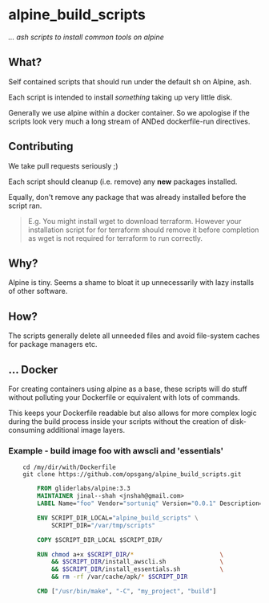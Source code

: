 # alpine\_build\_scripts

_... ash scripts to install common tools on alpine_

## What?

Self contained scripts that should run under the default sh on Alpine, ash.

Each script is intended to install _something_ taking up very little disk.

Generally we use alpine within a docker container. So we apologise if the scripts
look very much a long stream of ANDed dockerfile-run directives.

## Contributing

We take pull requests seriously ;)

Each script should cleanup (i.e. remove) any **new** packages installed.

Equally, don't remove any package that was already installed before the
script ran.

>
> E.g.
> You might install wget to download terraform. However your installation script for
> for terraform should remove it before completion as wget is not required
> for terraform to run correctly.
>

## Why?

Alpine is tiny. Seems a shame to bloat it up unnecessarily with lazy
installs of other software.

## How?

The scripts generally delete all unneeded files and avoid file-system caches
for package managers etc.

## ... Docker

For creating containers using alpine as a base, these scripts
will do stuff without polluting your Dockerfile or equivalent
with lots of commands.

This keeps your Dockerfile readable but also allows for more complex logic during the
build process inside your scripts without the creation of disk-consuming additional
image layers.

### Example - build image foo with awscli and 'essentials'

        cd /my/dir/with/Dockerfile
        git clone https://github.com/opsgang/alpine_build_scripts.git

```dockerfile
        FROM gliderlabs/alpine:3.3
        MAINTAINER jinal--shah <jnshah@gmail.com>
        LABEL Name="foo" Vendor="sortuniq" Version="0.0.1" Description="build foo"

        ENV SCRIPT_DIR_LOCAL="alpine_build_scripts" \
            SCRIPT_DIR="/var/tmp/scripts"

        COPY $SCRIPT_DIR_LOCAL $SCRIPT_DIR/

        RUN chmod a+x $SCRIPT_DIR/*                        \
            && $SCRIPT_DIR/install_awscli.sh               \
            && $SCRIPT_DIR/install_essentials.sh           \
            && rm -rf /var/cache/apk/* $SCRIPT_DIR

        CMD ["/usr/bin/make", "-C", "my_project", "build"]
```

